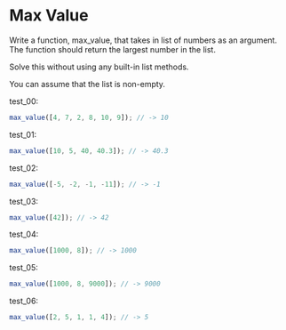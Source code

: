 # Max Value

Write a function, max_value, that takes in list of numbers as an argument. The function should return the largest number in the list.

Solve this without using any built-in list methods.

You can assume that the list is non-empty.

test_00:
```js
max_value([4, 7, 2, 8, 10, 9]); // -> 10
```

test_01:
```js
max_value([10, 5, 40, 40.3]); // -> 40.3
```

test_02:
```js
max_value([-5, -2, -1, -11]); // -> -1
```

test_03:
```js
max_value([42]); // -> 42
```

test_04:
```js
max_value([1000, 8]); // -> 1000
```

test_05:
```js
max_value([1000, 8, 9000]); // -> 9000
```

test_06:
```js
max_value([2, 5, 1, 1, 4]); // -> 5
```